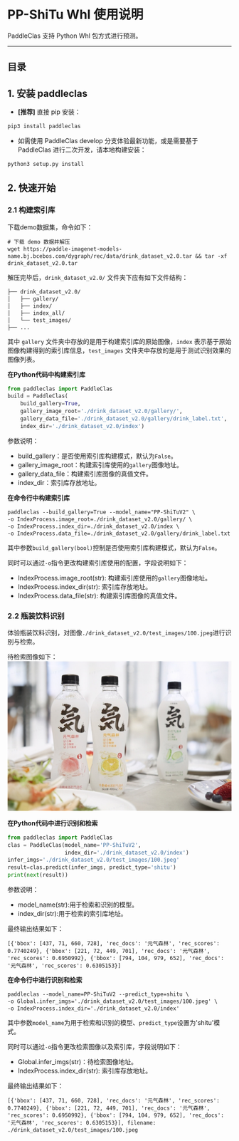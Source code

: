 # PP-ShiTu Whl 使用说明

PaddleClas 支持 Python Whl 包方式进行预测。

---

## 目录


<a name="1"></a>

## 1. 安装 paddleclas

* **[推荐]** 直接 pip 安装：

```bash
pip3 install paddleclas
```

* 如需使用 PaddleClas develop 分支体验最新功能，或是需要基于 PaddleClas 进行二次开发，请本地构建安装：

```bash
python3 setup.py install
```

<a name="2"></a>

## 2. 快速开始

<a name="2.1"></a>

### 2.1 构建索引库

下载demo数据集，命令如下：
```shell
# 下载 demo 数据并解压
wget https://paddle-imagenet-models-name.bj.bcebos.com/dygraph/rec/data/drink_dataset_v2.0.tar && tar -xf drink_dataset_v2.0.tar
```

解压完毕后，`drink_dataset_v2.0/` 文件夹下应有如下文件结构：

```log
├── drink_dataset_v2.0/
│   ├── gallery/
│   ├── index/
│   ├── index_all/
│   └── test_images/
├── ...
```

其中 `gallery` 文件夹中存放的是用于构建索引库的原始图像，`index` 表示基于原始图像构建得到的索引库信息，`test_images` 文件夹中存放的是用于测试识别效果的图像列表。




**在Python代码中构建索引库**
```python
from paddleclas import PaddleClas
build = PaddleClas(
    build_gallery=True,
    gallery_image_root='./drink_dataset_v2.0/gallery/',
    gallery_data_file='./drink_dataset_v2.0/gallery/drink_label.txt',
    index_dir='./drink_dataset_v2.0/index')
```
参数说明：
- build_gallery：是否使用索引库构建模式，默认为`False`。
- gallery_image_root：构建索引库使用的`gallery`图像地址。
- gallery_data_file：构建索引库图像的真值文件。
- index_dir：索引库存放地址。


**在命令行中构建索引库**
```shell
paddleclas --build_gallery=True --model_name="PP-ShiTuV2" \
-o IndexProcess.image_root=./drink_dataset_v2.0/gallery/ \
-o IndexProcess.index_dir=./drink_dataset_v2.0/index \
-o IndexProcess.data_file=./drink_dataset_v2.0/gallery/drink_label.txt
```
其中参数`build_gallery(bool)`控制是否使用索引库构建模式，默认为`False`。

同时可以通过`-o`指令更改构建索引库使用的配置，字段说明如下：

- IndexProcess.image_root(str): 构建索引库使用的`gallery`图像地址。
- IndexProcess.index_dir(str): 索引库存放地址。
- IndexProcess.data_file(str): 构建索引库图像的真值文件。


<a name="2.2"></a>

### 2.2 瓶装饮料识别

体验瓶装饮料识别，对图像`./drink_dataset_v2.0/test_images/100.jpeg`进行识别与检索。

待检索图像如下：
![](../../../images/recognition/drink_data_demo/test_images/100.jpeg)

**在Python代码中进行识别和检索**
```python
from paddleclas import PaddleClas
clas = PaddleClas(model_name='PP-ShiTuV2',
                  index_dir='./drink_dataset_v2.0/index')
infer_imgs='./drink_dataset_v2.0/test_images/100.jpeg'
result=clas.predict(infer_imgs, predict_type='shitu')
print(next(result))
```
参数说明：
- model_name(str):用于检索和识别的模型。
- index_dir(str):用于检索的索引库地址。

最终输出结果如下：
```
[{'bbox': [437, 71, 660, 728], 'rec_docs': '元气森林', 'rec_scores': 0.7740249}, {'bbox': [221, 72, 449, 701], 'rec_docs': '元气森林', 'rec_scores': 0.6950992}, {'bbox': [794, 104, 979, 652], 'rec_docs': '元气森林', 'rec_scores': 0.6305153}]
```

**在命令行中进行识别和检索**
```shell
paddleclas --model_name=PP-ShiTuV2 --predict_type=shitu \
-o Global.infer_imgs='./drink_dataset_v2.0/test_images/100.jpeg' \
-o IndexProcess.index_dir='./drink_dataset_v2.0/index'
```
其中参数`model_name`为用于检索和识别的模型、`predict_type`设置为'shitu'模式。

同时可以通过`-o`指令更改检索图像以及索引库，字段说明如下：
- Global.infer_imgs(str)：待检索图像地址。
- IndexProcess.index_dir(str): 索引库存放地址。

最终输出结果如下：
```
[{'bbox': [437, 71, 660, 728], 'rec_docs': '元气森林', 'rec_scores': 0.7740249}, {'bbox': [221, 72, 449, 701], 'rec_docs': '元气森林', 'rec_scores': 0.6950992}, {'bbox': [794, 104, 979, 652], 'rec_docs': '元气森林', 'rec_scores': 0.6305153}], filename: ./drink_dataset_v2.0/test_images/100.jpeg
```

